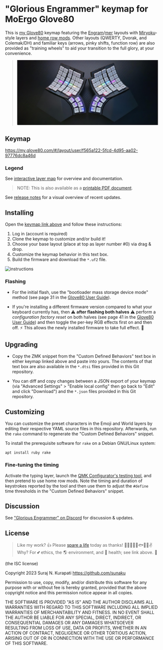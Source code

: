 # "Glorious Engrammer" keymap for MoErgo Glove80

This is [my Glove80][1] keymap featuring the [Engram][2]/[mer][3] 
layouts with [Miryoku][4]-style layers and [home row mods][5].
Other layouts (QWERTY, Dvorak, and Colemak/DH) and 
familiar keys (arrows, pinky shifts, function row) 
are also provided as "training wheels" to aid your
transition to the full glory, at your convenience.

>![Photograph of my Glove80 with Engrammer layout](https://raw.githubusercontent.com/sunaku/sunaku.github.io/master/moergo-glove80-keyboard-photograph.jpg)

[1]: https://sunaku.github.io/moergo-glove80-keyboard.html
[2]: https://sunaku.github.io/engram-keyboard-layout.html
[3]: https://sunaku.github.io/engrammer-keyboard-layout.html
[4]: https://github.com/manna-harbour/miryoku
[5]: https://sunaku.github.io/home-row-mods.html

## Keymap

https://my.glove80.com/#/layout/user/f565a122-5fcd-4d95-aa02-97776dc8a46d

### Legend

See [interactive layer map][6] for overview and documentation.  
>NOTE: This is also available as a [printable PDF document][7].

See [release notes][8] for a visual overview of recent updates.

[6]: https://sunaku.github.io/moergo-glove80-keyboard.html#layers
[7]: https://sunaku.github.io/moergo-glove80-keyboard-layers.pdf
[8]: https://github.com/sunaku/glove80-keymaps/releases

## Installing

Open the [keymap link above](#keymap) and follow these instructions:
1. Log in (account is required)
2. Clone the keymap to customize and/or build it!
3. Choose your base layout (place at top as layer number #0) via drag & drop.
4. Customize the keymap behavior in this text box.
5. Build the firmware and download the `*.uf2` file.

![instructions](https://github.com/sunaku/glove80-keymaps/assets/9863/4eeafe4c-0ab3-4900-b241-f62b0467a394)

### Flashing

- For the initial flash, use the "bootloader mass storage device mode" method
(see page 31 in the [Glove80 User Guide]).

- If you're installing a different firmware version compared to what your
keyboard currently has, then ⚠️ **after flashing both halves** ⚠️ perform a
*configuration factory reset* on both halves (see page 41 in the [Glove80 User
Guide]) and then toggle the per-key RGB effects first on and then off. ⚡  This
allows the newly installed firmware to take full effect. 💯

[Glove80 User Guide]: https://www.moergo.com/files/glove80-user-guide.pdf

## Upgrading

- Copy the ZMK snippet from the "Custom Defined Behaviors" text box in either
keymap linked above and paste into yours.  The contents of that text box are
also available in the `*.dtsi` files provided in this Git repository.

- You can diff and copy changes between a JSON export of your keymap (via
"Advanced Settings" > "Enable local config" then go back to "Edit" and click
"Download") and the `*.json` files provided in this Git repository.

## Customizing

You can customize the preset characters in the Emoji and World layers by
editing their respective YAML source files in this repository.  Afterwards, 
run the `rake` command to regenerate the "Custom Defined Behaviors" snippet.

To install the prerequisite software for `rake` on a Debian GNU/Linux system:

    apt install ruby rake

### Fine-tuning the timing

Activate the typing layer, launch the [QMK Configurator's testing tool](
https://config.qmk.fm/#/test ), and then pretend to use home row mods. Note the
timing and duration of keystrokes reported by the tool and then use them to
adjust the `#define` time thresholds in the "Custom Defined Behaviors" snippet.

## Discussion

See ["Glorious Engrammer" on Discord][7] for discussion & updates.

[7]: https://discord.com/channels/877392805654306816/1111469812850380831

## License

[Spare A Life]: https://sunaku.github.io/vegan-for-life.html
> Like my work? 👍 Please [spare a life] today as thanks! 🐄🐖🐑🐔🐣🐟✨🙊✌  
> Why? For 💕 ethics, the 🌎 environment, and 💪 health; see link above. 🙇

(the ISC license)

Copyright 2023 Suraj N. Kurapati <https://github.com/sunaku>

Permission to use, copy, modify, and/or distribute this software for any
purpose with or without fee is hereby granted, provided that the above
copyright notice and this permission notice appear in all copies.

THE SOFTWARE IS PROVIDED "AS IS" AND THE AUTHOR DISCLAIMS ALL WARRANTIES
WITH REGARD TO THIS SOFTWARE INCLUDING ALL IMPLIED WARRANTIES OF
MERCHANTABILITY AND FITNESS. IN NO EVENT SHALL THE AUTHOR BE LIABLE FOR
ANY SPECIAL, DIRECT, INDIRECT, OR CONSEQUENTIAL DAMAGES OR ANY DAMAGES
WHATSOEVER RESULTING FROM LOSS OF USE, DATA OR PROFITS, WHETHER IN AN
ACTION OF CONTRACT, NEGLIGENCE OR OTHER TORTIOUS ACTION, ARISING OUT OF
OR IN CONNECTION WITH THE USE OR PERFORMANCE OF THIS SOFTWARE.
